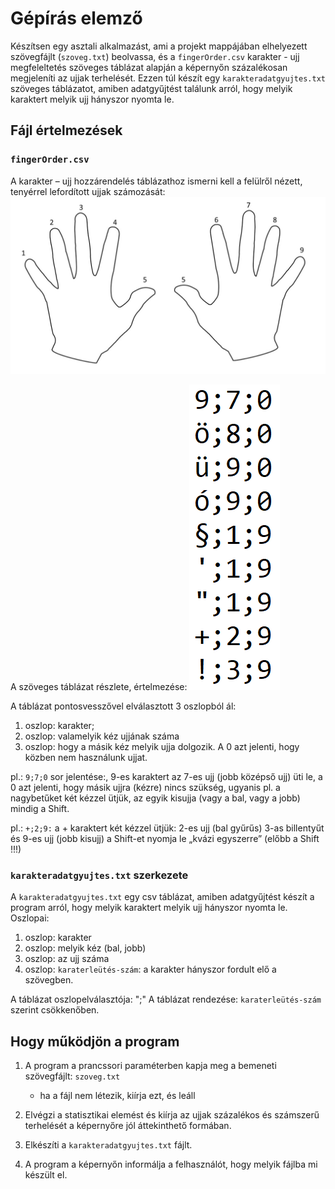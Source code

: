 # Gépírás elemző
Készítsen egy asztali alkalmazást, ami a projekt mappájában elhelyezett szövegfájlt  (`szoveg.txt`) beolvassa, és a `fingerOrder.csv`  karakter - ujj megfeleltetés szöveges táblázat alapján a képernyőn százalékosan megjeleníti az ujjak terhelését. Ezzen túl készít egy `karakteradatgyujtes.txt` szöveges táblázatot, amiben adatgyűjtést találunk arról, hogy melyik karaktert melyik ujj hányszor nyomta le.

## Fájl értelmezések
### `fingerOrder.csv`
A karakter – ujj hozzárendelés táblázathoz ismerni kell a felülről nézett, tenyérrel lefordított ujjak számozását:
![](image2.jpeg)

A szöveges táblázat részlete, értelmezése:
![](image3.png)

A táblázat pontosvesszővel elválasztott 3 oszlopból ál:
1. oszlop: karakter;
2. oszlop: valamelyik kéz ujjának száma
3. oszlop: hogy a másik kéz melyik ujja dolgozik. A 0 azt jelenti, hogy közben nem használunk ujjat.

pl.: `9;7;0` sor jelentése:, 9-es karaktert az 7-es ujj (jobb középső ujj) üti le, a 0 azt jelenti, hogy másik ujjra (kézre) nincs szükség, ugyanis pl. a nagybetűket két kézzel ütjük, az egyik kisujja (vagy a bal, vagy a jobb) mindig a Shift.

pl.: `+;2;9:` a + karaktert két kézzel ütjük: 2-es ujj (bal gyűrűs) 3-as billentyűt és 9-es ujj (jobb kisujj) a Shift-et nyomja le „kvázi egyszerre” (előbb a Shift !!!)

### `karakteradatgyujtes.txt` szerkezete
A  `karakteradatgyujtes.txt` egy csv táblázat, amiben adatgyűjtést készít a program arról, hogy melyik karaktert melyik ujj hányszor nyomta le.
Oszlopai: 
1. oszlop: karakter
2. oszlop: melyik kéz (bal, jobb)
3. oszlop: az ujj száma
4. oszlop: `karaterleütés-szám`: a karakter hányszor fordult elő a szövegben.

A táblázat oszlopelválasztója: ";"
A táblázat rendezése: `karaterleütés-szám` szerint csökkenőben.

## Hogy működjön a program
1. A program a prancssori paraméterben kapja meg a bemeneti szövegfájlt: `szoveg.txt`
    - ha a fájl nem létezik, kiírja ezt, és leáll

2. Elvégzi a statisztikai elemést és kiírja az ujjak százalékos és számszerű terhelését a képernyőre jól áttekinthető formában.

3. Elkészíti a `karakteradatgyujtes.txt` fájlt.

4. A program a képernyőn informálja a felhasználót, hogy melyik fájlba mi készült el.









